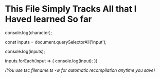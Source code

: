 # This File Simply Tracks All that I Haved learned So far

console.log(character);

const inputs = document.querySelectorAll('input');

console.log(inputs);

inputs.forEach(input => {
    console.log(input);
})

/*You use tsc filename.ts -w for automatic recompilation anytime you save*/